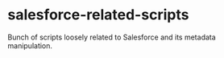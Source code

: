 # salesforce-related-scripts
Bunch of scripts loosely related to Salesforce and its metadata manipulation.
